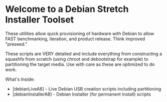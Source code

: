 # Welcome to a Debian Stretch Installer Toolset

These utilities allow quick provisioning of hardware with Debian to allow FAST benchmarking, iteration, and product release. Think improved "preseed."

These scripts are VERY detailed and include everything from constructing a squashfs from scratch (using chroot and debootstrap for example) to partitioning the target media. Use with care as these are optimized to do work. 

What's Inside:
  * [debianLiveA8] - Live Debian USB creation scripts including partitioning
  * [debianInstallerA8] - Debian Installer (for permanent install) scripts
